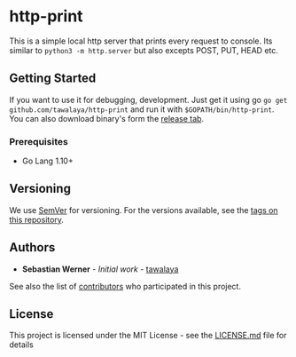 # http-print

This is a simple local http server that prints every request to console. Its similar to `python3 -m http.server` but also excepts POST, PUT, HEAD etc.

## Getting Started

If you want to use it for debugging, development. 
Just get it using go `go get github.com/tawalaya/http-print` and run it with `$GOPATH/bin/http-print`. You can also download binary's form the [release tab](https://github.com/tawalaya/http-print/releases).

### Prerequisites

- Go Lang 1.10+


## Versioning

We use [SemVer](http://semver.org/) for versioning. For the versions available, see the [tags on this repository](https://github.com/tawalaya/http-print/tags). 

## Authors

* **Sebastian Werner** - *Initial work* - [tawalaya](https://github.com/tawalaya)

See also the list of [contributors](https://github.com/tawalaya/http-print/contributors) who participated in this project.

## License

This project is licensed under the MIT License - see the [LICENSE.md](LICENSE.md) file for details
